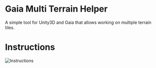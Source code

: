 # Gaia Multi Terrain Helper
A simple tool for Unity3D and Gaia that allows working on multiple terrain tiles.

# Instructions
![Instructions](https://i.imgur.com/njwksEQ.png)
